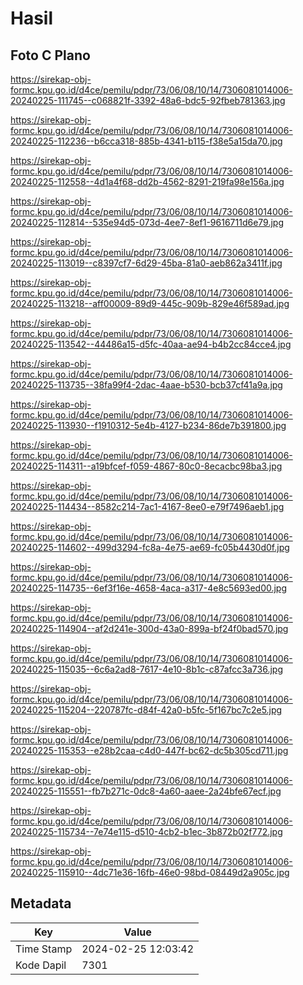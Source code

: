 # Hasil

## Foto C Plano

https://sirekap-obj-formc.kpu.go.id/d4ce/pemilu/pdpr/73/06/08/10/14/7306081014006-20240225-111745--c068821f-3392-48a6-bdc5-92fbeb781363.jpg

https://sirekap-obj-formc.kpu.go.id/d4ce/pemilu/pdpr/73/06/08/10/14/7306081014006-20240225-112236--b6cca318-885b-4341-b115-f38e5a15da70.jpg

https://sirekap-obj-formc.kpu.go.id/d4ce/pemilu/pdpr/73/06/08/10/14/7306081014006-20240225-112558--4d1a4f68-dd2b-4562-8291-219fa98e156a.jpg

https://sirekap-obj-formc.kpu.go.id/d4ce/pemilu/pdpr/73/06/08/10/14/7306081014006-20240225-112814--535e94d5-073d-4ee7-8ef1-9616711d6e79.jpg

https://sirekap-obj-formc.kpu.go.id/d4ce/pemilu/pdpr/73/06/08/10/14/7306081014006-20240225-113019--c8397cf7-6d29-45ba-81a0-aeb862a3411f.jpg

https://sirekap-obj-formc.kpu.go.id/d4ce/pemilu/pdpr/73/06/08/10/14/7306081014006-20240225-113218--aff00009-89d9-445c-909b-829e46f589ad.jpg

https://sirekap-obj-formc.kpu.go.id/d4ce/pemilu/pdpr/73/06/08/10/14/7306081014006-20240225-113542--44486a15-d5fc-40aa-ae94-b4b2cc84cce4.jpg

https://sirekap-obj-formc.kpu.go.id/d4ce/pemilu/pdpr/73/06/08/10/14/7306081014006-20240225-113735--38fa99f4-2dac-4aae-b530-bcb37cf41a9a.jpg

https://sirekap-obj-formc.kpu.go.id/d4ce/pemilu/pdpr/73/06/08/10/14/7306081014006-20240225-113930--f1910312-5e4b-4127-b234-86de7b391800.jpg

https://sirekap-obj-formc.kpu.go.id/d4ce/pemilu/pdpr/73/06/08/10/14/7306081014006-20240225-114311--a19bfcef-f059-4867-80c0-8ecacbc98ba3.jpg

https://sirekap-obj-formc.kpu.go.id/d4ce/pemilu/pdpr/73/06/08/10/14/7306081014006-20240225-114434--8582c214-7ac1-4167-8ee0-e79f7496aeb1.jpg

https://sirekap-obj-formc.kpu.go.id/d4ce/pemilu/pdpr/73/06/08/10/14/7306081014006-20240225-114602--499d3294-fc8a-4e75-ae69-fc05b4430d0f.jpg

https://sirekap-obj-formc.kpu.go.id/d4ce/pemilu/pdpr/73/06/08/10/14/7306081014006-20240225-114735--6ef3f16e-4658-4aca-a317-4e8c5693ed00.jpg

https://sirekap-obj-formc.kpu.go.id/d4ce/pemilu/pdpr/73/06/08/10/14/7306081014006-20240225-114904--af2d241e-300d-43a0-899a-bf24f0bad570.jpg

https://sirekap-obj-formc.kpu.go.id/d4ce/pemilu/pdpr/73/06/08/10/14/7306081014006-20240225-115035--6c6a2ad8-7617-4e10-8b1c-c87afcc3a736.jpg

https://sirekap-obj-formc.kpu.go.id/d4ce/pemilu/pdpr/73/06/08/10/14/7306081014006-20240225-115204--220787fc-d84f-42a0-b5fc-5f167bc7c2e5.jpg

https://sirekap-obj-formc.kpu.go.id/d4ce/pemilu/pdpr/73/06/08/10/14/7306081014006-20240225-115353--e28b2caa-c4d0-447f-bc62-dc5b305cd711.jpg

https://sirekap-obj-formc.kpu.go.id/d4ce/pemilu/pdpr/73/06/08/10/14/7306081014006-20240225-115551--fb7b271c-0dc8-4a60-aaee-2a24bfe67ecf.jpg

https://sirekap-obj-formc.kpu.go.id/d4ce/pemilu/pdpr/73/06/08/10/14/7306081014006-20240225-115734--7e74e115-d510-4cb2-b1ec-3b872b02f772.jpg

https://sirekap-obj-formc.kpu.go.id/d4ce/pemilu/pdpr/73/06/08/10/14/7306081014006-20240225-115910--4dc71e36-16fb-46e0-98bd-08449d2a905c.jpg


## Metadata

| Key        | Value               |
| ---------- | ------------------- |
| Time Stamp | 2024-02-25 12:03:42 |
| Kode Dapil | 7301                |



